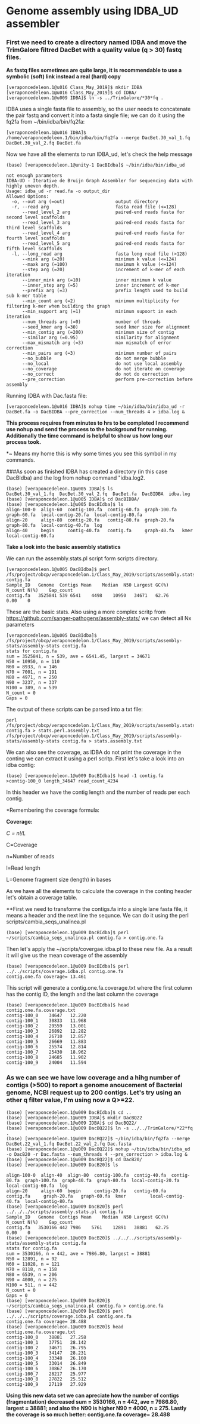 # Genome assembly using IDBA_UD assembler

### First we need to create a directory named IDBA and move the TrimGalore filtred DacBet with a quality value (q > 30) fastq files.
**As fastq files sometimes are quite large, it is recommendable to use a symbolic (soft) link instead a real (hard) copy**
```console
[veraponcedeleon.1@u016 Class_May_2019]$ mkdir IDBA
[veraponcedeleon.1@u016 Class_May_2019]$ cd IDBA/
[veraponcedeleon.1@u009 IDBA]$ ln -s ../TrimGalore/*30*fq .
```
IDBA uses a single fasta file to assembly, so the user needs to concatenate the pair fastq and convert it into a fasta single file; we can do it using the fq2fa from ~/bin/idba/bin/fq2fa: 
```console
[veraponcedeleon.1@u016 IDBA]$ /home/veraponcedeleon.1/bin/idba/bin/fq2fa --merge DacBet.30_val_1.fq DacBet.30_val_2.fq DacBet.fa
```

Now we have all the elements to run IDBA_ud, let's check the help message
```console
(base) [veraponcedeleon.1@unity-1 DacBIdba]$ ~/bin/idba/bin/idba_ud

not enough parameters
IDBA-UD - Iterative de Bruijn Graph Assembler for sequencing data with highly uneven depth.
Usage: idba_ud -r read.fa -o output_dir
Allowed Options:
  -o, --out arg (=out)                   output directory
  -r, --read arg                         fasta read file (<=128)
      --read_level_2 arg                 paired-end reads fasta for second level scaffolds
      --read_level_3 arg                 paired-end reads fasta for third level scaffolds
      --read_level_4 arg                 paired-end reads fasta for fourth level scaffolds
      --read_level_5 arg                 paired-end reads fasta for fifth level scaffolds
  -l, --long_read arg                    fasta long read file (>128)
      --mink arg (=20)                   minimum k value (<=124)
      --maxk arg (=100)                  maximum k value (<=124)
      --step arg (=20)                   increment of k-mer of each iteration
      --inner_mink arg (=10)             inner minimum k value
      --inner_step arg (=5)              inner increment of k-mer
      --prefix arg (=3)                  prefix length used to build sub k-mer table
      --min_count arg (=2)               minimum multiplicity for filtering k-mer when building the graph
      --min_support arg (=1)             minimum supoort in each iteration
      --num_threads arg (=0)             number of threads
      --seed_kmer arg (=30)              seed kmer size for alignment
      --min_contig arg (=200)            minimum size of contig
      --similar arg (=0.95)              similarity for alignment
      --max_mismatch arg (=3)            max mismatch of error correction
      --min_pairs arg (=3)               minimum number of pairs
      --no_bubble                        do not merge bubble
      --no_local                         do not use local assembly
      --no_coverage                      do not iterate on coverage
      --no_correct                       do not do correction
      --pre_correction                   perform pre-correction before assembly

```
Running IDBA with Dac.fasta file:
```console
[veraponcedeleon.1@u016 IDBA]$ nohup time ~/bin/idba/bin/idba_ud -r DacBet.fa -o DacBIDBA --pre_correction --num_threads 4 > idba.log &
```
**This process requires from minutes to hrs to be completed I recommend use nohup and send the process to the background for running. Additionally the time command is helpful to show us how long our process took.**

*~ Means my home this is why some times you see this symbol in my commands.

###As soon as finished IDBA has created a directory (in this case DacBIdba) and the log from nohup command "idba.log2.
```console
(base) [veraponcedeleon.1@u005 IDBA]$ ls
DacBet.30_val_1.fq  DacBet.30_val_2.fq  DacBet.fa  DacBIDBA  idba.log
(base) [veraponcedeleon.1@u005 IDBA]$ cd DacBIDBA/
(base) [veraponcedeleon.1@u005 DacBIdba]$ ls
align-100-0  align-60  contig-100.fa  contig-60.fa  graph-100.fa  graph-60.fa  local-contig-20.fa  local-contig-80.fa
align-20     align-80  contig-20.fa   contig-80.fa  graph-20.fa   graph-80.fa  local-contig-40.fa  log
align-40     begin     contig-40.fa   contig.fa     graph-40.fa   kmer         local-contig-60.fa
```
 **Take a look into the basic assembly statistics**

We can run the assembly.stats.pl script form scripts directory. 
```console
[veraponcedeleon.1@u005 DacBIdba]$ perl /fs/project/obcp/veraponcedelon.1/Class_May_2019/scripts/assembly.stats.pl contig.fa
Sample_ID	Genome	Contigs	Mean	Median	N50	Largest	GC(%)	N_count	N(%)	Gap_count
contig.fa	3525841	539	6541	4498	10950	34671	62.76		0.00	0

```

These are the basic stats. Also using a more complex scritp from https://github.com/sanger-pathogens/assembly-stats/ we can detect all Nx parameters
```console
[veraponcedeleon.1@u005 DacBIdba]$ /fs/project/obcp/veraponcedelon.1/Class_May_2019/scripts/assembly-stats/assembly-stats contig.fa
stats for contig.fa
sum = 3525841, n = 539, ave = 6541.45, largest = 34671
N50 = 10950, n = 110
N60 = 8933, n = 146
N70 = 7001, n = 191
N80 = 4971, n = 250
N90 = 3237, n = 337
N100 = 389, n = 539
N_count = 0
Gaps = 0
```

The output of these scripts can be parsed into a txt file:

```console
perl /fs/project/obcp/veraponcedelon.1/Class_May_2019/scripts/assembly.stats.pl contig.fa > stats.perl.assembly.txt
/fs/project/obcp/veraponcedelon.1/Class_May_2019/scripts/assembly-stats/assembly-stats contig.fa > stats.assembly.txt
```

We can also see the coverage, as IDBA do not print the coverage in the conting we can extract it using a perl scritp. First let's take a look into an idba contig:

```console
(base) [veraponcedeleon.1@u009 DacBIdba]$ head -1 contig.fa 
>contig-100_0 length_34647 read_count_4234
```
In this header we have the contig length and the number of reads per each contig. 

*Remembering the coverage formula:

**Coverage:**


*C = nl/L*

C=Coverage

n=Number of reads

l=Read length

L=Genome fragment size (length) in bases

As we have all the elements to calculate the coverage in the conting header let's obtain a coverage table.

**First we need to transforme the contigs.fa into a single lane fasta file, it means a header and the next line the sequnce. We can do it using the perl scripts/cambia_seqs_unalinea.pl

```console
(base) [veraponcedeleon.1@u009 DacBIdba]$ perl ~/scripts/cambia_seqs_unalinea.pl contig.fa > contig.one.fa
```

Then let's apply the ~/scripts/covergae.idba.pl to these new file. As a result it will give us the mean coverage of the assembly

```console
(base) [veraponcedeleon.1@u009 DacBIdba]$ perl ../../scripts/coverage.idba.pl contig.one.fa 
contig.one.fa coverage=	13.461
```

This script will generate a contig.one.fa.coverage.txt where the first column has the contig ID, the length and the last column the coverage

```console
(base) [veraponcedeleon.1@u009 DacBIdba]$ head contig.one.fa.coverage.txt 
contig-100_0	34647	12.220
contig-100_1	30833	11.968
contig-100_2	29559	13.001
contig-100_3	26892	12.282
contig-100_4	26710	12.857
contig-100_5	26669	11.883
contig-100_6	25574	12.814
contig-100_7	25430	18.962
contig-100_8	24685	11.902
contig-100_9	24004	11.594
```

### As we can see we have low coverage and a hihg number of contigs (>500) to report a genome anoucement of Bacterial genome, NCBI request up to 200 contigs. Let's try using an other q filter value, I'm using now a Q>=22.

```console
(base) [veraponcedeleon.1@u009 DacBIdba]$ cd ..
(base) [veraponcedeleon.1@u009 IDBA]$ mkdir DacBQ22
(base) [veraponcedeleon.1@u009 IDBA]$ cd DacBQ22/
(base) [veraponcedeleon.1@u009 DacBQ22]$ ln -s ../../TrimGalore/*22*fq .
(base) [veraponcedeleon.1@u009 DacBQ22]$ ~/bin/idba/bin/fq2fa --merge DacBet.22_val_1.fq DacBet.22_val_2.fq Dac.fasta
(base) [veraponcedeleon.1@u009 DacBQ22]$ nohup ~/bin/idba/bin/idba_ud -o DacB20 -r Dac.fasta --num_threads 4 --pre_correction > idba.log &
(base) [veraponcedeleon.1@u009 DacBQ22]$ cd DacB20/
(base) [veraponcedeleon.1@u009 DacB20]$ ls

align-100-0  align-40  align-80  contig-100.fa  contig-40.fa  contig-80.fa  graph-100.fa  graph-40.fa  graph-80.fa  local-contig-20.fa  local-contig-60.fa  log
align-20     align-60  begin     contig-20.fa   contig-60.fa  contig.fa     graph-20.fa   graph-60.fa  kmer         local-contig-40.fa  local-contig-80.fa
(base) [veraponcedeleon.1@u009 DacB20]$ perl ../../../scripts/assembly.stats.pl contig.fa 
Sample_ID	Genome	Contigs	Mean	Median	N50	Largest	GC(%)	N_count	N(%)	Gap_count
contig.fa	3530166	442	7986	5761	12891	38881	62.75		0.00	0
(base) [veraponcedeleon.1@u009 DacB20]$ ../../../scripts/assembly-stats/assembly-stats contig.fa 
stats for contig.fa
sum = 3530166, n = 442, ave = 7986.80, largest = 38881
N50 = 12891, n = 92
N60 = 11028, n = 121
N70 = 8118, n = 158
N80 = 6539, n = 206
N90 = 4000, n = 275
N100 = 511, n = 442
N_count = 0
Gaps = 0
(base) [veraponcedeleon.1@u009 DacB20]$ ~/scripts/cambia_seqs_unalinea.pl contig.fa > contig.one.fa
(base) [veraponcedeleon.1@u009 DacB20]$ perl ../../../scripts/coverage.idba.pl contig.one.fa 
contig.one.fa coverage=	28.488
(base) [veraponcedeleon.1@u009 DacB20]$ head contig.one.fa.coverage.txt 
contig-100_0	38881	27.258
contig-100_1	37751	28.142
contig-100_2	34671	26.795
contig-100_3	34147	28.231
contig-100_4	33348	26.160
contig-100_5	33014	26.849
contig-100_6	30867	26.170
contig-100_7	28217	25.977
contig-100_8	27822	25.512
contig-100_9	27119	27.929
```

**Using this new data set we can apreciate how the number of contigs (fragmentation) decreased sum = 3530166, n = 442, ave = 7986.80, largest = 38881; and also the N90 is higher N90 = 4000, n = 275. Lastly the coverage is so much better: contig.one.fa coverage=	28.488**

